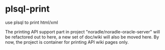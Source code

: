 # plsql-print
use plsql to print html/xml

The printing API support part in project "noradle/noradle-oracle-server" will be refactored out to here,
a new set of doc/wiki will also be moved here.
By now, the project is container for printing API wiki pages only.
